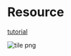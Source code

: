 
# Resource

[tutorial](https://www.gamefromscratch.com/post/2014/04/15/A-quick-look-at-Tiled-An-open-source-2D-level-editor.aspx)

![tile png](http://lunar.lostgarden.com/uploaded_images/ExteriorTest-760306.jpg)

